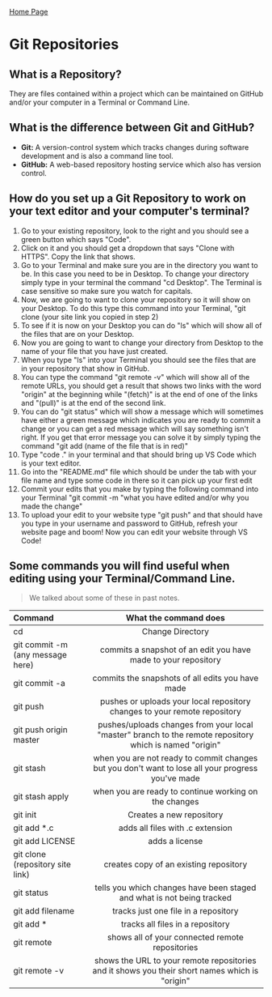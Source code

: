 [Home Page](README.md)

# Git Repositories

## What is a Repository?
They are files contained within a project which can be maintained on GitHub and/or your computer in a Terminal or Command Line. 

## What is the difference between Git and GitHub?
- **Git:** A version-control system which tracks changes during software development and is also a command line tool.
- **GitHub:** A web-based repository hosting service which also has version control.

## How do you set up a Git Repository to work on your text editor and your computer's terminal?

 1. Go to your existing repository, look to the right and you should see a green button which says "Code". 
 2. Click on it and you should get a dropdown that says "Clone with HTTPS". Copy the link that shows.
 3. Go to your Terminal and make sure you are in the directory you want to be. In this case you need to be in Desktop. To change your directory simply type in your terminal the command "cd Desktop". The Terminal is case sensitive so make sure you watch for capitals.
 4. Now, we are going to want to clone your repository so it will show on your Desktop. To do this type this command into your Terminal, "git clone (your site link you copied in step 2)
 5. To see if it is now on your Desktop you can do "ls" which will show all of the files that are on your Desktop.
 6. Now you are going to want to change your directory from Desktop to the name of your file that you have just created.
 7. When you type "ls" into your Terminal you should see the files that are in your repository that show in GitHub. 
 8. You can type the command "git remote -v" which will show all of the remote URLs, you should get a result that shows two links with the word "origin" at the beginning while "(fetch)" is at the end of one of the links and "(pull)" is at the end of the second link. 
 9. You can do "git status" which will show a message which will sometimes have either a green message which indicates you are ready to commit a change or you can get a red message which will say something isn't right. If you get that error message you can solve it by simply typing the command "git add (name of the file that is in red)" 
 10. Type "code ." in your terminal and that should bring up VS Code which is your text editor.
 11. Go into the "README.md" file which should be under the tab with your file name and type some code in there so it can pick up your first edit
 12. Commit your edits that you make by typing the following command into your Terminal "git commit -m "what you have edited and/or why you made the change"
 13. To upload your edit to your website type "git push" and that should have you type in your username and password to GitHub, refresh your website page and boom! Now you can edit your website through VS Code!

## Some commands you will find useful when editing using your Terminal/Command Line.

> We talked about some of these in past notes.

**Command**                      | **What the command does**                                                                               |
:--------------------------------|:-------------------------------------------------------------------------------------------------------:|
cd                               | Change Directory                                                                                        |
git commit -m (any message here) | commits a snapshot of an edit you have made to your repository                                          |
git commit -a                    | commits the snapshots of all edits you have made                                                        |
git push                         | pushes or uploads your local repository changes to your remote repository                               |
git push origin master           | pushes/uploads changes from your local "master" branch to the remote repository which is named "origin" |
git stash                        | when you are not ready to commit changes but you don't want to lose all your progress you've made       |
git stash apply                  | when you are ready to continue working on the changes                                                   |
git init                         | Creates a new repository                                                                                |
git add *.c                      | adds all files with .c extension                                                                        |
git add LICENSE                  | adds a license                                                                                          |
git clone (repository site link) | creates copy of an existing repository                                                                  |
git status                       | tells you which changes have been staged and what is not being tracked                                  | 
git add filename                 | tracks just one file in a repository                                                                    |
git add *                        | tracks all files in a repository                                                                        |
git remote                       | shows all of your connected remote repositories                                                         |
git remote -v                    | shows the URL to your remote repositories and it shows you their short names which is "origin"          | 



